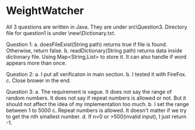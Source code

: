 # WeightWatcher

All 3 questions are written in Java. They are under src\Question3. Directory file for question1 is under \new\Dictionary.txt.

Question 1:
  a. doesFileExist(String path) returns true if file is found. Otherwise, return false.
  b. readDictionary(String path) returns data inside dictionary file. Using Map<String,List<String>> to store it. It can also handle if word appears more than once.
  
Question 2:
  a. I put all verificaton in main section. 
  b. I tested it with FireFox.
  c. Close brower in the end.

Question 3:
  a. The requirement is vague. It does not say the range of random numbers. It does not say if repeat numbers is allowed or not. But it should not affect the idea of my implementation too much.
  b. I set the range between 1 to 5000
  c. Repeat numbers is allowed. It doesn't matter if we try to get the nth smallest number.
  d. If n<0 or >500(invalid input), I just return -1.  
